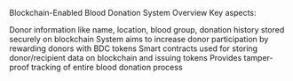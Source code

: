 Blockchain-Enabled Blood Donation System
Overview
Key aspects:

Donor information like name, location, blood group, donation history stored securely on blockchain
System aims to increase donor participation by rewarding donors with BDC tokens
Smart contracts used for storing donor/recipient data on blockchain and issuing tokens
Provides tamper-proof tracking of entire blood donation process
